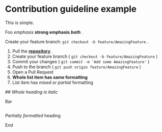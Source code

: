 # Contribution guideline example

This is simple.

Foo *emphasis* **strong emphasis** ***both*** .

Create your feature branch: `git checkout -b feature/AmazingFeature` .

1. Pull the [**repository**](https://github.com/docling-project/docling) .
2. Create your feature branch ( `git checkout -b feature/AmazingFeature` )
3. Commit your changes ( `git commit -m 'Add some AmazingFeature'` )
4. Push to the branch ( `git push origin feature/AmazingFeature` )
5. Open a Pull Request
6. **Whole list item has same formatting**
7. List item has *mixed or partial* formatting

*## Whole heading is italic*

Bar

## 

*Partially formatted* heading

End
